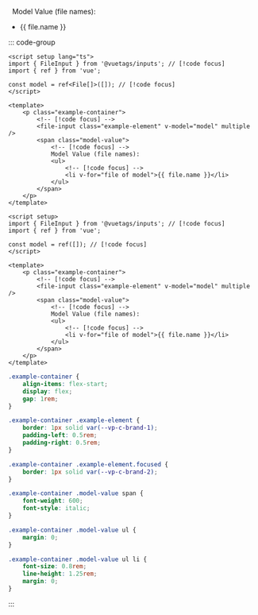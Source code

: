 <script setup lang="ts">
import { FileInput } from '@vuetags/inputs';
import { ref } from 'vue';

const model = ref<File[]>([]);
</script>

<p class="example-container">
    <file-input class="example-element" v-model="model" multiple />
    <span class="model-value">
        Model Value (file names):
        <ul>
            <li v-for="file of model">{{ file.name }}</li>
        </ul>
    </span>
</p>

<style lang="postcss" scoped>
.example-container {
    align-items: flex-start;
    display: flex;
    gap: 1rem;

    .example-element {
        border: 1px solid var(--vp-c-brand-1);
        padding-left: 0.5rem;
        padding-right: 0.5rem;

        &.focused {
            border: 1px solid var(--vp-c-brand-2);
        }
    }

    .model-value {
        span {
            font-weight: 600;
            font-style: italic;
        }

        ul {
            margin: 0;

            li {
                font-size: 0.8rem;
                line-height: 1.25rem;
                margin: 0;
            }
        }
    }
}
</style>

::: code-group

```vue [Typescript]
<script setup lang="ts">
import { FileInput } from '@vuetags/inputs'; // [!code focus]
import { ref } from 'vue';

const model = ref<File[]>([]); // [!code focus]
</script>

<template>
    <p class="example-container">
        <!-- [!code focus] -->
        <file-input class="example-element" v-model="model" multiple />
        <span class="model-value">
            <!-- [!code focus] -->
            Model Value (file names):
            <ul>
                <!-- [!code focus] -->
                <li v-for="file of model">{{ file.name }}</li>
            </ul>
        </span>
    </p>
</template>
```

```vue [JavaScript]
<script setup>
import { FileInput } from '@vuetags/inputs'; // [!code focus]
import { ref } from 'vue';

const model = ref([]); // [!code focus]
</script>

<template>
    <p class="example-container">
        <!-- [!code focus] -->
        <file-input class="example-element" v-model="model" multiple />
        <span class="model-value">
            <!-- [!code focus] -->
            Model Value (file names):
            <ul>
                <!-- [!code focus] -->
                <li v-for="file of model">{{ file.name }}</li>
            </ul>
        </span>
    </p>
</template>
```

```css [Styling]
.example-container {
    align-items: flex-start;
    display: flex;
    gap: 1rem;
}

.example-container .example-element {
    border: 1px solid var(--vp-c-brand-1);
    padding-left: 0.5rem;
    padding-right: 0.5rem;
}

.example-container .example-element.focused {
    border: 1px solid var(--vp-c-brand-2);
}

.example-container .model-value span {
    font-weight: 600;
    font-style: italic;
}

.example-container .model-value ul {
    margin: 0;
}

.example-container .model-value ul li {
    font-size: 0.8rem;
    line-height: 1.25rem;
    margin: 0;
}
```

:::
